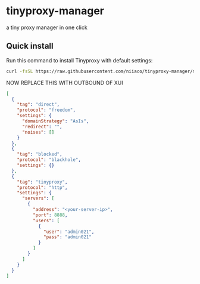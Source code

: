 # tinyproxy-manager
a tiny proxy manager in one click

## Quick install

Run this command to install Tinyproxy with default settings:

```bash
curl -fsSL https://raw.githubusercontent.com/niiaco/tinyproxy-manager/main/tinyproxy.sh | bash -s -- --install
```

NOW REPLACE THIS WITH OUTBOUND OF XUI

```json
[
  {
    "tag": "direct",
    "protocol": "freedom",
    "settings": {
      "domainStrategy": "AsIs",
      "redirect": "",
      "noises": []
    }
  },
  {
    "tag": "blocked",
    "protocol": "blackhole",
    "settings": {}
  },
  {
    "tag": "tinyproxy",
    "protocol": "http",
    "settings": {
      "servers": [
        {
          "address": "<your-server-ip>",
          "port": 8888,
          "users": [
            {
              "user": "admin021",
              "pass": "admin021"
            }
          ]
        }
      ]
    }
  }
]
``` 
